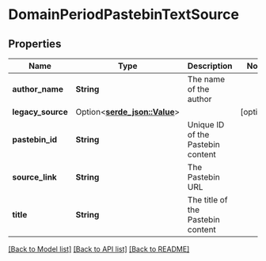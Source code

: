 # DomainPeriodPastebinTextSource

## Properties

Name | Type | Description | Notes
------------ | ------------- | ------------- | -------------
**author_name** | **String** | The name of the author |
**legacy_source** | Option<[**serde_json::Value**](.md)> |  | [optional]
**pastebin_id** | **String** | Unique ID of the Pastebin content |
**source_link** | **String** | The Pastebin URL |
**title** | **String** | The title of the Pastebin content |

[[Back to Model list]](./README.md#documentation-for-models) [[Back to API list]](./README.md#documentation-for-api-endpoints) [[Back to README]](../README.md)
